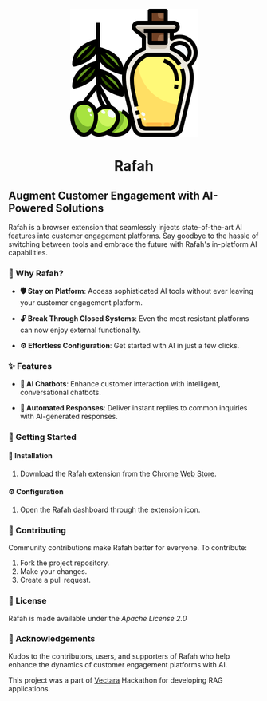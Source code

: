 <p align="center">
    <img src="./assets/images/logo-512.png" width=256 height=256/>
</p>

<p align="center">
    <h1 align="center">Rafah</h1>
</p>

## Augment Customer Engagement with AI-Powered Solutions

Rafah is a browser extension that seamlessly injects state-of-the-art AI features into customer engagement platforms. Say goodbye to the hassle of switching between tools and embrace the future with Rafah's in-platform AI capabilities.

### 🌟 Why Rafah?

- **🛡️ Stay on Platform**: Access sophisticated AI tools without ever leaving your customer engagement platform.
  
- **🔓 Break Through Closed Systems**: Even the most resistant platforms can now enjoy external functionality.
  
- **⚙️ Effortless Configuration**: Get started with AI in just a few clicks.

### ✨ Features

- **🤖 AI Chatbots**: Enhance customer interaction with intelligent, conversational chatbots.

- **💬 Automated Responses**: Deliver instant replies to common inquiries with AI-generated responses.

### 🚀 Getting Started

#### 🔧 Installation

1. Download the Rafah extension from the [Chrome Web Store](#).

#### ⚙️ Configuration

1. Open the Rafah dashboard through the extension icon.

### 🤝 Contributing

Community contributions make Rafah better for everyone. To contribute:
1. Fork the project repository.
2. Make your changes.
3. Create a pull request.

### 📜 License

Rafah is made available under the *Apache License 2.0*

### 💖 Acknowledgements

Kudos to the contributors, users, and supporters of Rafah who help enhance the dynamics of customer engagement platforms with AI.

This project was a part of [Vectara](https://vectara.com) Hackathon for developing RAG applications.
